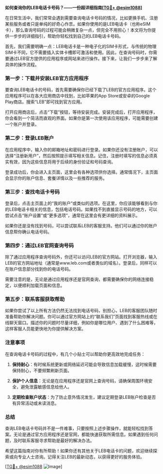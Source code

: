 **如何查询你的LEB电话卡号码？——一份超详细指南[[TG💪+ @esim1088](https://t.me/s/esim1088)]**

在日常生活中，我们常常会遇到需要查询电话卡号码的情况，比如更换手机、注册某些服务或者只是单纯的好奇心作祟。如果你使用的是LEB电话卡（也称eSIM卡），那么查询号码的过程可能会稍微复杂一点，但完全不用担心！本文将为你提供一步步的详细指引，帮助你轻松找到自己的LEB电话卡号码。

首先，我们需要明确一点：LEB电话卡是一种电子化的SIM卡形式，与传统的物理SIM卡不同，它不需要插入实体卡槽即可激活和使用。因此，在查询号码时，你需要通过LEB官方提供的应用程序或网站来进行操作。接下来，让我们一步步来了解具体的操作流程。

### **第一步：下载并安装LEB官方应用程序**
要查询LEB电话卡的号码，首先需要确保你已经下载了LEB的官方应用程序。这个应用程序可以在各大应用商店中找到，比如苹果的App Store或安卓的Google Play商店。搜索“LEB”即可找到官方应用。

打开应用商店后，点击“下载”按钮，等待安装完成。安装完成后，打开应用程序，你会看到一个简洁而直观的界面。如果你是第一次使用该应用程序，可能需要创建一个账户并登录。

### **第二步：登录LEB账户**
在应用程序中，输入你的邮箱地址和密码进行登录。如果你还没有注册账户，可以选择“注册新用户”，然后按照提示填写相关信息。记住，注册时填写的信息必须真实有效，因为这些信息将用于后续的身份验证和号码查询。

登录成功后，你会进入主页面，这里会有各种选项供你选择。通常情况下，主页面会显示你的账户信息、套餐详情以及一些推荐的服务。

### **第三步：查找电话卡号码**
登录后，点击主页面上的“我的账户”或类似的选项。在这里，你应该能够看到与你的LEB电话卡相关的信息，包括电话号码。如果找不到直接显示号码的地方，可以尝试点击“账户设置”或“更多选项”，通常在这里会有更详细的资料展示。

如果你还是没有找到号码，可以尝试联系LEB的客服支持。他们可以通过你的账户信息帮你确认电话号码。

### **第四步：通过LEB官网查询号码**
除了通过应用程序查询号码外，你还可以访问LEB的官方网站。打开浏览器，输入LEB的官方网站地址（通常是www.leb.com或者类似的域名）。登录后，同样可以在账户信息部分找到你的电话号码。

需要注意的是，无论是通过应用程序还是官网查询，都需要确保你的网络连接稳定，以便顺利加载页面和信息。

### **第五步：联系客服获取帮助**
如果你尝试了以上所有方法仍然无法找到电话号码，别担心，LEB的客服团队随时准备帮助你解决问题。你可以通过官方网站上的“联系我们”页面找到客服热线或在线聊天窗口。描述你的问题时尽量详细，例如你是哪位用户、遇到了什么困难等，这样客服人员能更快地为你提供解决方案。

### **注意事项**
在查询电话卡号码的过程中，有几个小贴士可以帮助你更高效地完成任务：

1. **保持耐心**：有时候系统更新或网络延迟可能会导致信息加载缓慢，这时候需要保持耐心，不要频繁刷新页面。
   
2. **保护个人信息**：无论是在应用程序还是官网上查询号码，请确保周围环境安全，避免泄露敏感信息给他人。

3. **定期检查账户状态**：为了防止意外情况发生，建议定期登录LEB账户检查是否有异常活动或未读消息。

### **总结**
查询LEB电话卡号码并不是一件难事，只要按照上述步骤操作，就能轻松找到答案。无论是通过官方应用程序还是官网，都能快速获取所需信息。如果遇到任何问题，及时联系客服寻求帮助是最好的解决办法。

希望这篇指南对你有所帮助！如果你还有其他关于LEB电话卡的问题，欢迎继续探索或向专业人士咨询。记得关注LEB的最新动态，以获得更好的服务体验。

[[TG💪+ @esim1088](https://t.me/s/esim1088) ![Image](https://i.postimg.cc/4NQfJmqS/Snipaste-2025-05-13-00-14-12.png)]